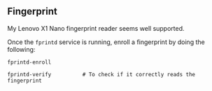 ## Fingerprint

My Lenovo X1 Nano fingerprint reader seems well supported.

Once the `fprintd` service is running, enroll a fingerprint by doing the following:

```
fprintd-enroll

fprintd-verify          # To check if it correctly reads the fingerprint
```
